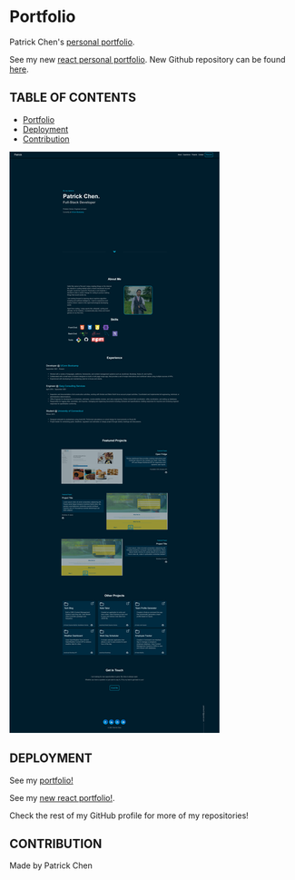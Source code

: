 # Portfolio

Patrick Chen's [personal portfolio](https://paperpatch.github.io/personal_portfolio/).

See my new [react personal portfolio](https://patrickchen.dev/).
New Github repository can be found [here](https://github.com/paperpatch/react_portfolio).

## TABLE OF CONTENTS

* [Portfolio](#portfolio)
* [Deployment](#deployment)
* [Contribution](#contribution)

![Alt text](./assets/images/screenshots/portfolio-screenshot-2.png "portfolio page screenshot") 

## DEPLOYMENT
See my [portfolio!](https://paperpatch.github.io/personal_portfolio/)

See my [new react portfolio!](https://patrickchen.dev/).

Check the rest of my GitHub profile for more of my repositories!

## CONTRIBUTION
Made by Patrick Chen
